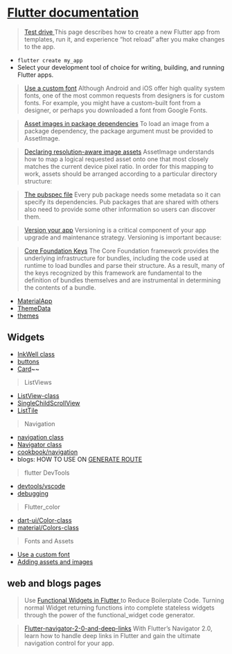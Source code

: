 # [Flutter documentation](https://docs.flutter.dev/)

> [Test drive ](https://docs.flutter.dev/get-started/test-drive?tab=terminal) This page describes how to create a new Flutter app from templates, run it, and experience “hot reload” after you make changes to the app.

- `flutter create my_app`
- Select your development tool of choice for writing, building, and running Flutter apps.

> [Use a custom font](https://docs.flutter.dev/cookbook/design/fonts#from-packages) Although Android and iOS offer high quality system fonts, one of the most common requests from designers is for custom fonts. For example, you might have a custom-built font from a designer, or perhaps you downloaded a font from Google Fonts.

> [Asset images in package dependencies](https://docs.flutter.dev/development/ui/assets-and-images#from-packages) To load an image from a package dependency, the package argument must be provided to AssetImage.

> [Declaring resolution-aware image assets](https://docs.flutter.dev/development/ui/assets-and-images#resolution-aware) AssetImage understands how to map a logical requested asset onto one that most closely matches the current device pixel ratio. In order for this mapping to work, assets should be arranged according to a particular directory structure:

> [The pubspec file](https://dart.dev/tools/pub/pubspec) Every pub package needs some metadata so it can specify its dependencies. Pub packages that are shared with others also need to provide some other information so users can discover them.

> [Version your app](https://developer.android.com/studio/publish/versioning) Versioning is a critical component of your app upgrade and maintenance strategy. Versioning is important because:

> [Core Foundation Keys](https://developer.apple.com/library/archive/documentation/General/Reference/InfoPlistKeyReference/Articles/CoreFoundationKeys.html) The Core Foundation framework provides the underlying infrastructure for bundles, including the code used at runtime to load bundles and parse their structure. As a result, many of the keys recognized by this framework are fundamental to the definition of bundles themselves and are instrumental in determining the contents of a bundle.

- [MaterialApp](https://api.flutter.dev/flutter/material/MaterialApp-class.html)
- [ThemeData](https://api.flutter.dev/flutter/material/ThemeData-class.html)
- [themes](https://docs.flutter.dev/cookbook/design/themes)

## Widgets

- [InkWell class](https://api.flutter.dev/flutter/material/InkWell-class.html)
- [buttons](https://docs.flutter.dev/release/breaking-changes/buttons)
- [Card](https://api.flutter.dev/flutter/material/Card-class.html)~~

> ListViews

- [ListView-class](https://api.flutter.dev/flutter/widgets/ListView-class.html)
- [SingleChildScrollView](https://api.flutter.dev/flutter/widgets/SingleChildScrollView-class.html)
- [ListTile](https://api.flutter.dev/flutter/material/ListTile-class.html)

> Navigation

- [navigation class](https://docs.flutter.dev/development/ui/navigation)
- [Navigator class](https://api.flutter.dev/flutter/widgets/Navigator-class.html)
- [cookbook/navigation](https://docs.flutter.dev/cookbook/navigation)
- blogs: HOW TO USE ON [GENERATE ROUTE](https://dev.to/geekpius/how-to-use-on-generate-route-in-flutter-4kml)

> flutter DevTools

- [devtools/vscode](https://docs.flutter.dev/development/tools/devtools/vscode)
- [debugging](https://docs.flutter.dev/testing/debugging)

> Flutter_color

- [dart-ui/Color-class](https://api.flutter.dev/flutter/dart-ui/Color-class.html)
- [material/Colors-class](https://api.flutter.dev/flutter/material/Colors-class.html)

> Fonts and Assets

- [Use a custom font](https://docs.flutter.dev/cookbook/design/fonts#from-packages)
- [Adding assets and images](https://docs.flutter.dev/development/ui/assets-and-images#from-packages)

## web and blogs pages

> Use [Functional Widgets in Flutter ](https://medium.com/flutter-community/use-functional-widgets-in-flutter-to-reduce-boilerplate-code-9e815c2ddb94)to Reduce Boilerplate Code. Turning normal Widget returning functions into complete stateless widgets through the power of the functional_widget code generator.

> [Flutter-navigator-2-0-and-deep-links](https://www.raywenderlich.com/19457817-flutter-navigator-2-0-and-deep-links) With Flutter’s Navigator 2.0, learn how to handle deep links in Flutter and gain the ultimate navigation control for your app.
